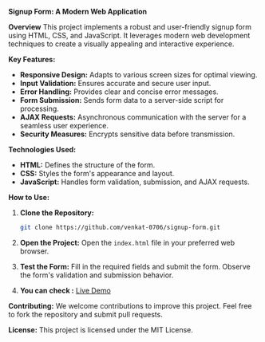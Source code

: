 **Signup Form: A Modern Web Application**

**Overview**
This project implements a robust and user-friendly signup form using HTML, CSS, and JavaScript. It leverages modern web development techniques to create a visually appealing and interactive experience.

**Key Features:**
* **Responsive Design:** Adapts to various screen sizes for optimal viewing.
* **Input Validation:** Ensures accurate and secure user input.
* **Error Handling:** Provides clear and concise error messages.
* **Form Submission:** Sends form data to a server-side script for processing.
* **AJAX Requests:** Asynchronous communication with the server for a seamless user experience.
* **Security Measures:** Encrypts sensitive data before transmission.

**Technologies Used:**
* **HTML:** Defines the structure of the form.
* **CSS:** Styles the form's appearance and layout.
* **JavaScript:** Handles form validation, submission, and AJAX requests.

**How to Use:**
1. **Clone the Repository:**
   ```bash
   git clone https://github.com/venkat-0706/signup-form.git
   ```
2. **Open the Project:**
   Open the `index.html` file in your preferred web browser.
3. **Test the Form:**
   Fill in the required fields and submit the form.
   Observe the form's validation and submission behavior.

4. **You can check :** [Live Demo](https://venkat-0706.github.io/Sign-up-Page/)

**Contributing:**
We welcome contributions to improve this project. Feel free to fork the repository and submit pull requests.

**License:**
This project is licensed under the MIT License.
